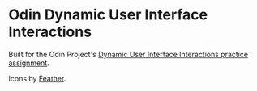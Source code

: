 # Odin Dynamic User Interface Interactions

Built for the Odin Project's [Dynamic User Interface Interactions practice assignment](https://www.theodinproject.com/lessons/node-path-javascript-dynamic-user-interface-interactions).

Icons by [Feather](https://feathericons.com).
